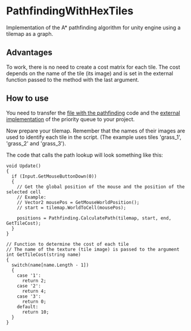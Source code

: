 # PathfindingWithHexTiles
Implementation of the A* pathfinding algorithm for unity engine using a tilemap as a graph.

## Advantages
To work, there is no need to create a cost matrix for each tile. The cost depends on the name of the tile (its image) and is set in the external function passed to the method with the last argument.

## How to use
You need to transfer the [file with the pathfinding](https://github.com/MatveyMelnikov/PathfindingWithHexTiles/blob/master/Assets/Sources/Pathfinding.cs) code and the [external implementation](https://github.com/MatveyMelnikov/PathfindingWithHexTiles/blob/master/Assets/Sources/External/PriorityQueue.cs) of the priority queue to your project.

Now prepare your tilemap. Remember that the names of their images are used to identify each tile in the script. (The example uses tiles 'grass_1', 'grass_2' and 'grass_3').

The code that calls the path lookup will look something like this:
```
void Update()
{
  if (Input.GetMouseButtonDown(0))
  {
    // Get the global position of the mouse and the position of the selected cell
    // Example:
    // Vector2 mousePos = GetMouseWorldPosition();
    // start = tilemap.WorldToCell(mousePos);

    positions = Pathfinding.CalculatePath(tilemap, start, end, GetTileCost);
  }
}

// Function to determine the cost of each tile
// The name of the texture (tile image) is passed to the argument
int GetTileCost(string name)
{
  switch(name[name.Length - 1])
  {
    case '1':
      return 2;
    case '2':
      return 4;
    case '3':
      return 0;
    default:
      return 10;
  }
}
```
